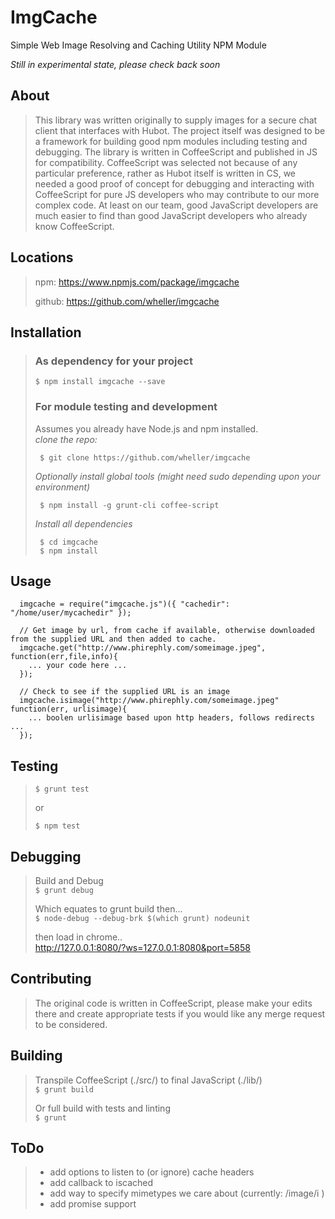 ImgCache
========

Simple Web Image Resolving and Caching Utility NPM Module

*Still in experimental state, please check back soon*


## About
>
>  This library was written originally to supply images for a secure chat client that interfaces with Hubot.
>  The project itself was designed to be a framework for building good npm modules including testing and
>  debugging.  The library is written in CoffeeScript and published in JS for compatibility.  CoffeeScript
>  was selected not because of any particular preference, rather as Hubot itself is written in CS, we needed
>  a good proof of concept for debugging and interacting with CoffeeScript for pure JS developers who may
>  contribute to our more complex code.  At least on our team, good JavaScript developers are much easier 
>  to find than good JavaScript developers who already know CoffeeScript.
>


## Locations
>
>  npm: https://www.npmjs.com/package/imgcache
>
>  github: https://github.com/wheller/imgcache
>


## Installation
>
> ### As dependency for your project
>  `$ npm install imgcache --save`
>
> ### For module testing and development
> Assumes you already have Node.js and npm installed.<br />
>  *clone the repo:*
>  ```
>   $ git clone https://github.com/wheller/imgcache
>  ```
>
>  *Optionally install global tools (might need sudo depending upon your environment)*
>  ```
>   $ npm install -g grunt-cli coffee-script
>  ```
>
>  *Install all dependencies*
>  ```
>   $ cd imgcache
>   $ npm install
>  ```
>


## Usage
  
```
  imgcache = require("imgcache.js")({ "cachedir": "/home/user/mycachedir" });

  // Get image by url, from cache if available, otherwise downloaded from the supplied URL and then added to cache.
  imgcache.get("http://www.phirephly.com/someimage.jpeg", function(err,file,info){
    ... your code here ...
  });

  // Check to see if the supplied URL is an image
  imgcache.isimage("http://www.phirephly.com/someimage.jpeg" function(err, urlisimage){
    ... boolen urlisimage based upon http headers, follows redirects ...
  });
```


## Testing
>
>  `$ grunt test`
>
>  or
>
>  `$ npm test`
>


## Debugging
>
>  Build and Debug<br />
>  `$ grunt debug`
>
>  Which equates to grunt build then...<br />
>  `$ node-debug --debug-brk $(which grunt) nodeunit`
>
>  then load in chrome..<br />
>  http://127.0.0.1:8080/?ws=127.0.0.1:8080&port=5858
>


## Contributing
>
>  The original code is written in CoffeeScript, please make your edits there and create appropriate tests if you would like any merge request to be considered.
>


## Building
>
>  Transpile CoffeeScript (./src/) to final JavaScript (./lib/)<br />
>  `$ grunt build`
>
>  Or full build with tests and linting<br /> 
>  `$ grunt`
>


## ToDo
>
>  * add options to listen to (or ignore) cache headers
>  * add callback to iscached
>  * add way to specify mimetypes we care about (currently: /image/i )
>  * add promise support
